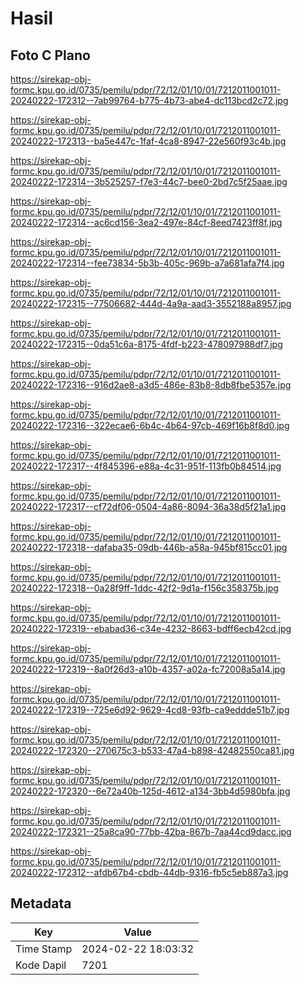 # Hasil

## Foto C Plano

https://sirekap-obj-formc.kpu.go.id/0735/pemilu/pdpr/72/12/01/10/01/7212011001011-20240222-172312--7ab99764-b775-4b73-abe4-dc113bcd2c72.jpg

https://sirekap-obj-formc.kpu.go.id/0735/pemilu/pdpr/72/12/01/10/01/7212011001011-20240222-172313--ba5e447c-1faf-4ca8-8947-22e560f93c4b.jpg

https://sirekap-obj-formc.kpu.go.id/0735/pemilu/pdpr/72/12/01/10/01/7212011001011-20240222-172314--3b525257-f7e3-44c7-bee0-2bd7c5f25aae.jpg

https://sirekap-obj-formc.kpu.go.id/0735/pemilu/pdpr/72/12/01/10/01/7212011001011-20240222-172314--ac6cd156-3ea2-497e-84cf-8eed7423ff8f.jpg

https://sirekap-obj-formc.kpu.go.id/0735/pemilu/pdpr/72/12/01/10/01/7212011001011-20240222-172314--fee73834-5b3b-405c-969b-a7a681afa7f4.jpg

https://sirekap-obj-formc.kpu.go.id/0735/pemilu/pdpr/72/12/01/10/01/7212011001011-20240222-172315--77506682-444d-4a9a-aad3-3552188a8957.jpg

https://sirekap-obj-formc.kpu.go.id/0735/pemilu/pdpr/72/12/01/10/01/7212011001011-20240222-172315--0da51c6a-8175-4fdf-b223-478097988df7.jpg

https://sirekap-obj-formc.kpu.go.id/0735/pemilu/pdpr/72/12/01/10/01/7212011001011-20240222-172316--916d2ae8-a3d5-486e-83b8-8db8fbe5357e.jpg

https://sirekap-obj-formc.kpu.go.id/0735/pemilu/pdpr/72/12/01/10/01/7212011001011-20240222-172316--322ecae6-6b4c-4b64-97cb-469f16b8f8d0.jpg

https://sirekap-obj-formc.kpu.go.id/0735/pemilu/pdpr/72/12/01/10/01/7212011001011-20240222-172317--4f845396-e88a-4c31-951f-113fb0b84514.jpg

https://sirekap-obj-formc.kpu.go.id/0735/pemilu/pdpr/72/12/01/10/01/7212011001011-20240222-172317--cf72df06-0504-4a86-8094-36a38d5f21a1.jpg

https://sirekap-obj-formc.kpu.go.id/0735/pemilu/pdpr/72/12/01/10/01/7212011001011-20240222-172318--dafaba35-09db-446b-a58a-945bf815cc01.jpg

https://sirekap-obj-formc.kpu.go.id/0735/pemilu/pdpr/72/12/01/10/01/7212011001011-20240222-172318--0a28f9ff-1ddc-42f2-9d1a-f156c358375b.jpg

https://sirekap-obj-formc.kpu.go.id/0735/pemilu/pdpr/72/12/01/10/01/7212011001011-20240222-172319--ebabad36-c34e-4232-8663-bdff6ecb42cd.jpg

https://sirekap-obj-formc.kpu.go.id/0735/pemilu/pdpr/72/12/01/10/01/7212011001011-20240222-172319--8a0f26d3-a10b-4357-a02a-fc72008a5a14.jpg

https://sirekap-obj-formc.kpu.go.id/0735/pemilu/pdpr/72/12/01/10/01/7212011001011-20240222-172319--725e6d92-9629-4cd8-93fb-ca9eddde51b7.jpg

https://sirekap-obj-formc.kpu.go.id/0735/pemilu/pdpr/72/12/01/10/01/7212011001011-20240222-172320--270675c3-b533-47a4-b898-42482550ca81.jpg

https://sirekap-obj-formc.kpu.go.id/0735/pemilu/pdpr/72/12/01/10/01/7212011001011-20240222-172320--6e72a40b-125d-4612-a134-3bb4d5980bfa.jpg

https://sirekap-obj-formc.kpu.go.id/0735/pemilu/pdpr/72/12/01/10/01/7212011001011-20240222-172321--25a8ca90-77bb-42ba-867b-7aa44cd9dacc.jpg

https://sirekap-obj-formc.kpu.go.id/0735/pemilu/pdpr/72/12/01/10/01/7212011001011-20240222-172312--afdb67b4-cbdb-44db-9316-fb5c5eb887a3.jpg


## Metadata

| Key        | Value               |
| ---------- | ------------------- |
| Time Stamp | 2024-02-22 18:03:32 |
| Kode Dapil | 7201                |




